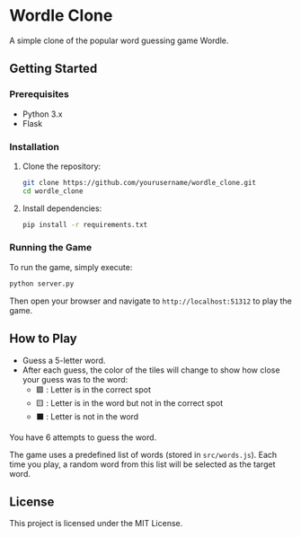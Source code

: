 
# Wordle Clone

A simple clone of the popular word guessing game Wordle.

## Getting Started

### Prerequisites

- Python 3.x
- Flask

### Installation

1. Clone the repository:
   ```bash
   git clone https://github.com/yourusername/wordle_clone.git
   cd wordle_clone
   ```

2. Install dependencies:
   ```bash
   pip install -r requirements.txt
   ```

### Running the Game

To run the game, simply execute:

```bash
python server.py
```

Then open your browser and navigate to `http://localhost:51312` to play the game.

## How to Play

- Guess a 5-letter word.
- After each guess, the color of the tiles will change to show how close your guess was to the word:
  - 🟩 : Letter is in the correct spot
  - 🟨 : Letter is in the word but not in the correct spot
  - ⬛ : Letter is not in the word

You have 6 attempts to guess the word.

The game uses a predefined list of words (stored in `src/words.js`). Each time you play, a random word from this list will be selected as the target word.

## License

This project is licensed under the MIT License.
